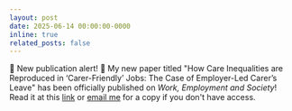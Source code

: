 ```yaml
---
layout: post
date: 2025-06-14 00:00:00-0000
inline: true
related_posts: false
---
```


:tada: New publication alert! :tada: My new paper titled "How Care Inequalities are Reproduced in ‘Carer-Friendly’ Jobs: The Case of Employer-Led Carer’s Leave" has been officially published on *Work, Employment and Society*! Read it at this [link](https://journals.sagepub.com/doi/10.1177/09500170251337682) or [email me](mailto:camille.allard@unimi.it) for a copy if you don't have access.
